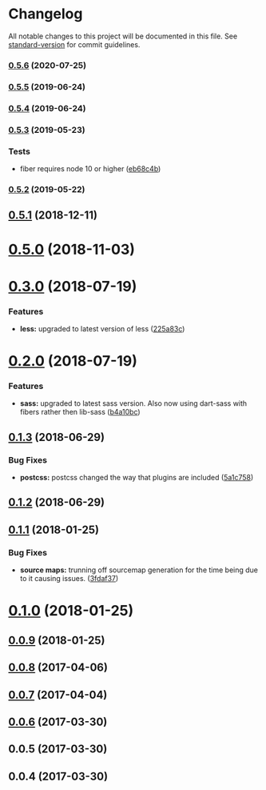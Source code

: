 # Changelog

All notable changes to this project will be documented in this file. See [standard-version](https://github.com/conventional-changelog/standard-version) for commit guidelines.

### [0.5.6](https://github.com/webark/ember-cli-styles-preprocessor/compare/v0.5.5...v0.5.6) (2020-07-25)

### [0.5.5](https://github.com/webark/ember-cli-styles-preprocessor/compare/v0.5.4...v0.5.5) (2019-06-24)



### [0.5.4](https://github.com/webark/ember-cli-styles-preprocessor/compare/v0.5.3...v0.5.4) (2019-06-24)



### [0.5.3](https://github.com/webark/ember-cli-styles-preprocessor/compare/v0.5.2...v0.5.3) (2019-05-23)


### Tests

* fiber requires node 10 or higher ([eb68c4b](https://github.com/webark/ember-cli-styles-preprocessor/commit/eb68c4b))



### [0.5.2](https://github.com/webark/ember-cli-styles-preprocessor/compare/v0.5.1...v0.5.2) (2019-05-22)



<a name="0.5.1"></a>
## [0.5.1](https://github.com/webark/ember-cli-styles-preprocessor/compare/v0.5.0...v0.5.1) (2018-12-11)



<a name="0.5.0"></a>
# [0.5.0](https://github.com/webark/ember-cli-styles-preprocessor/compare/v0.4.0...v0.5.0) (2018-11-03)



<a name="0.3.0"></a>
# [0.3.0](https://github.com/webark/ember-cli-styles-preprocessor/compare/v0.2.0...v0.3.0) (2018-07-19)


### Features

* **less:** upgraded to latest version of less ([225a83c](https://github.com/webark/ember-cli-styles-preprocessor/commit/225a83c))



<a name="0.2.0"></a>
# [0.2.0](https://github.com/webark/ember-cli-styles-preprocessor/compare/v0.1.3...v0.2.0) (2018-07-19)


### Features

* **sass:** upgraded to latest sass version. Also now using dart-sass with fibers rather then lib-sass ([b4a10bc](https://github.com/webark/ember-cli-styles-preprocessor/commit/b4a10bc))



<a name="0.1.3"></a>
## [0.1.3](https://github.com/webark/ember-cli-styles-preprocessor/compare/v0.1.2...v0.1.3) (2018-06-29)


### Bug Fixes

* **postcss:** postcss changed the way that plugins are included ([5a1c758](https://github.com/webark/ember-cli-styles-preprocessor/commit/5a1c758))



<a name="0.1.2"></a>
## [0.1.2](https://github.com/webark/ember-cli-styles-preprocessor/compare/v0.1.1...v0.1.2) (2018-06-29)



<a name="0.1.1"></a>
## [0.1.1](https://github.com/webark/ember-cli-styles-preprocessor/compare/v0.1.0...v0.1.1) (2018-01-25)


### Bug Fixes

* **source maps:** trunning off sourcemap generation for the time being due to it causing issues. ([3fdaf37](https://github.com/webark/ember-cli-styles-preprocessor/commit/3fdaf37))



<a name="0.1.0"></a>
# [0.1.0](https://github.com/webark/ember-cli-styles-preprocessor/compare/v0.0.9...v0.1.0) (2018-01-25)



<a name="0.0.9"></a>
## [0.0.9](https://github.com/webark/ember-cli-styles-preprocessor/compare/v0.0.8...v0.0.9) (2018-01-25)



<a name="0.0.8"></a>
## [0.0.8](https://github.com/webark/ember-cli-styles-preprocessor/compare/v0.0.7...v0.0.8) (2017-04-06)



<a name="0.0.7"></a>
## [0.0.7](https://github.com/webark/ember-cli-styles-preprocessor/compare/v0.0.6...v0.0.7) (2017-04-04)



<a name="0.0.6"></a>
## [0.0.6](https://github.com/webark/ember-cli-styles-preprocessor/compare/v0.0.5...v0.0.6) (2017-03-30)



<a name="0.0.5"></a>
## 0.0.5 (2017-03-30)



<a name="0.0.4"></a>
## 0.0.4 (2017-03-30)
